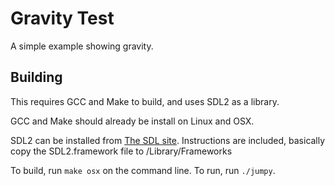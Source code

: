 # Gravity Test
A simple example showing gravity.

## Building
This requires GCC and Make to build, and uses SDL2 as a library.

GCC and Make should already be install on Linux and OSX.

SDL2 can be installed from [The SDL site](https://www.libsdl.org/download-2.0.php).
Instructions are included, basically copy the SDL2.framework file to /Library/Frameworks

To build, run `make osx` on the command line.
To run, run `./jumpy`.
